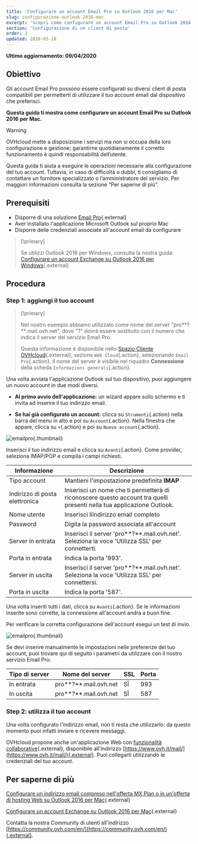 ```yaml
---
title: 'Configurare un account Email Pro su Outlook 2016 per Mac'
slug: configurazione-outlook-2016-mac
excerpt: 'Scopri come configurare un account Email Pro su Outlook 2016 per Mac'
section: 'Configurazione di un client di posta'
order: 2
updated: 2020-03-18
---
```


**Ultimo aggiornamento: 09/04/2020**

## Obiettivo

Gli account Email Pro possono essere configurati su diversi client di posta compatibili per permetterti di utilizzare il tuo account email dal dispositivo che preferisci.

**Questa guida ti mostra come configurare un account Email Pro su Outlook 2016 per Mac.**

> [!warning]
>
> OVHcloud mette a disposizione i servizi ma non si occupa della loro configurazione e gestione; garantirne quotidianamente il corretto funzionamento è quindi responsabilità dell’utente.
> 
> Questa guida ti aiuta a eseguire le operazioni necessarie alla configurazione del tuo account. Tuttavia, in caso di difficoltà o dubbi, ti consigliamo di contattare un fornitore specializzato o l’amministratore del servizio.  Per maggiori informazioni consulta la sezione “Per saperne di più”.
> 

## Prerequisiti

- Disporre di una soluzione [Email Pro](https://www.ovhcloud.com/it/emails/email-pro/){.external}
- Aver installato l'applicazione Microsoft Outlook sul proprio Mac
- Disporre delle credenziali associate all'account email da configurare

> [!primary]
>
> Se utilizzi Outlook 2016 per Windows, consulta la nostra guida: [Configurare un account Exchange su Outlook 2016 per Windows](https://docs.ovh.com/it/microsoft-collaborative-solutions/configurazione-exchange-outlook-2016-windows){.external}
>

## Procedura

### Step 1: aggiungi il tuo account

> [!primary]
>
> Nel nostro esempio abbiamo utilizzato come nome del server "pro**?**.mail.ovh.net", dove "?" dovrà essere sostituito con il numero che indica il server del servizio Email Pro.
>
> Questa informazione è disponibile nello [Spazio Cliente OVHcloud](https://www.ovh.com/auth/?action=gotomanager&from=https://www.ovh.it/&ovhSubsidiary=it){.external}, sezione `Web Cloud`{.action}, selezionando `Email Pro`{.action}. Il nome del server è visibile nel riquadro **Connessione** della scheda `Informazioni generali`{.action}.
> 

Una volta avviata l'applicazione Outlook sul tuo dispositivo, puoi aggiungere un nuovo account in due modi diversi.

- **Al primo avvio dell'applicazione:** un wizard appare sullo schermo e ti invita ad inserire il tuo indirizzo email.

- **Se hai già configurato un account:** clicca su `Strumenti`{.action} nella barra del menu in alto e poi su `Account`{.action}. Nella finestra che appare, clicca su `+`{.action} e poi su `Nuovo account`{.action}.

![emailpro](images/configuration-outlook-2016-mac-step1.png){.thumbnail}

Inserisci il tuo indirizzo email e clicca su `Avanti`{.action}. Come provider, seleziona IMAP/POP e compila i campi richiesti. 

|Informazione|Descrizione|
|---|---|
|Tipo account|Mantieni l'impostazione predefinita **IMAP**|
|Indirizzo di posta elettronica|Inserisci un nome che ti permetterà di riconoscere questo account tra quelli presenti nella tua applicazione Outlook.|
|Nome utente|Inserisci líindirizzo email completo|
|Password|Digita la password associata all'account|
|Server in entrata |Inserisci il server 'pro**?**.mail.ovh.net'. Seleziona la voce 'Utilizza SSL' per connetterti.|
|Porta in entrata|Indica la porta '993'.|
|Server in uscita|Inserisci il server 'pro**?**.mail.ovh.net'. Seleziona la voce 'Utilizza SSL' per connettersi.|
|Porta in uscita|Indica la porta '587'.|

Una volta inseriti tutti i dati, clicca su `Avanti`{.action}. Se le informazioni inserite sono corrette, la connessione all'account andrà a buon fine. 

Per verificare la corretta configurazione dell'account esegui un test di invio.

![emailpro](images/configuration-outlook-2016-mac-step2.png){.thumbnail}

Se devi inserire manualmente le impostazioni nelle preferenze del tuo account, puoi trovare qui di seguito i parametri da utilizzare con il nostro servizio Email Pro: 

|Tipo di server |Nome del server|SSL|Porta|
|---|---|---|---|
|In entrata|pro**?**.mail.ovh.net|SÏ|993|
|In uscita|pro**?**.mail.ovh.net|SÏ|587|

### Step 2: utilizza il tuo account

Una volta configurato l'indirizzo email, non ti resta che utilizzarlo: da questo momento puoi infatti inviare e ricevere messaggi.

OVHcloud propone anche un'applicazione Web con [funzionalità collaborative](https://www.ovhcloud.com/fr/emails/){.external}, disponibile all'indirizzo [https://www.ovh.it/mail/](https://www.ovh.it/mail/){.external}. Puoi collegarti utilizzando le credenziali del tuo account.

## Per saperne di più

[Configurare un indirizzo email compreso nell'offerta MX Plan o in un'offerta di hosting Web su Outlook 2016 per Mac](https://docs.ovh.com/it/emails/configurazione-outlook-2016-mac/){.external}

[Configurare un account Exchange su Outlook 2016 per Mac](https://docs.ovh.com/it/microsoft-collaborative-solutions/configurazione-exchange-outlook-2016-mac/){.external}

Contatta la nostra Community di utenti all'indirizzo [https://community.ovh.com/en/](https://community.ovh.com/en/){.external}.